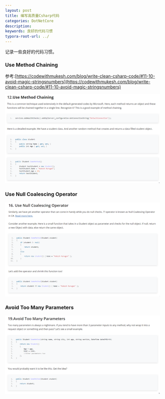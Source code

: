 ```yaml
---
layout: post
title: 编写高质量Csharp代码
categories: DotNetCore
description: 
keywords: 良好的代码习惯
typora-root-url: ../
---
```


记录一些良好的代码习惯。

### Use Method Chaining

参考:[https://codewithmukesh.com/blog/write-clean-csharp-code/#11-10-avoid-magic-stringsnumbers](https://codewithmukesh.com/blog/write-clean-csharp-code/#11-10-avoid-magic-stringsnumbers)

![5bM87gdNqe](/images/posts/5bM87gdNqe.png)

### Use Null Coalescing Operator

![kqeZ5bPnRb](/images/posts/kqeZ5bPnRb.png)



### Avoid Too Many Parameters

![dpdp0iaTCU](/images/posts/dpdp0iaTCU.png)
